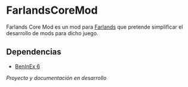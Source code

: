 # FarlandsCoreMod
Farlands Core Mod es un mod para [Farlands](https://store.steampowered.com/app/2252680/Farlands) que pretende simplificar el desarrollo de mods para dicho juego.

## Dependencias
* [BenInEx 6](https://github.com/BepInEx/BepInEx)

*Proyecto y documentación en desarrollo*
